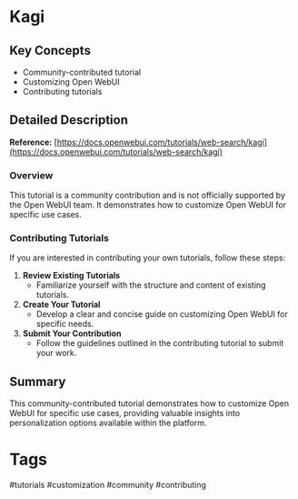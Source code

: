 # Kagi

## Key Concepts
- Community-contributed tutorial
- Customizing Open WebUI
- Contributing tutorials

## Detailed Description

**Reference:** [https://docs.openwebui.com/tutorials/web-search/kagi](https://docs.openwebui.com/tutorials/web-search/kagi)

### Overview
This tutorial is a community contribution and is not officially supported by the Open WebUI team. It demonstrates how to customize Open WebUI for specific use cases.

### Contributing Tutorials

If you are interested in contributing your own tutorials, follow these steps:

1. **Review Existing Tutorials**
   - Familiarize yourself with the structure and content of existing tutorials.
2. **Create Your Tutorial**
   - Develop a clear and concise guide on customizing Open WebUI for specific needs.
3. **Submit Your Contribution**
   - Follow the guidelines outlined in the contributing tutorial to submit your work.

## Summary
This community-contributed tutorial demonstrates how to customize Open WebUI for specific use cases, providing valuable insights into personalization options available within the platform.

# Tags
#tutorials #customization #community #contributing